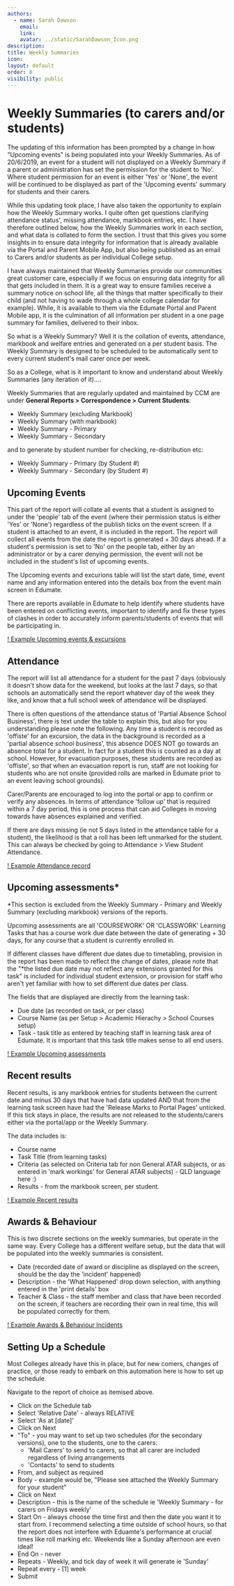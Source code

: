 ```yaml
---
authors:
  - name: Sarah Dawson
    email: 
    link: 
    avatar: ../static/SarahDawson_Icon.png
description: 
title: Weekly Summaries
icon: 
layout: default
order: 0
visibility: public
---
```

# Weekly Summaries (to carers and/or students)

The updating of this information has been prompted by a change in how "Upcoming events" is being populated into your Weekly Summaries.  As of 20/6/2019, an event for a student will not displayed on a Weekly Summary if a parent or administration has set the permission for the student to 'No'.  Where student permission for an event is either 'Yes' or 'None', the event will be continued to be displayed as part of the 'Upcoming events' summary for students and their carers.

While this updating took place, I have also taken the opportunity to explain how the Weekly Summary works.  I quite often get questions clarifying attendance status', missing attendance, markbook entries, etc.  I have therefore outlined below, how the Weekly Summaries work in each section, and what data is collated to form the section.  I trust that this gives you some insights in to ensure data integrity for information that is already available via the Portal and Parent Mobile App, but also being published as an email to Carers and/or students as per individual College setup.

I have always maintained that Weekly Summaries provide our communities great customer care, especially if we focus on ensuring data integrity for all that gets included in them.  It is a great way to ensure families receive a summary notice on school life, all the things that matter specifically to their child (and not having to wade through a whole college calendar for example).  While, it is available to them via the Edumate Portal and Parent Mobile app, it is the culmination of all information per student in a one page summary for families, delivered to their inbox.

So what is a Weekly Summary? Well it is the collation of events, attendance, markbook and welfare entries and generated on a per student basis.  The Weekly Summary is designed to be scheduled to be automatically sent to every current student's mail carer once per week.  

So as a College, what is it important to know and understand about Weekly Summaries (any iteration of it)....

Weekly Summaries that are regularly updated and maintained by CCM are under **General Reports > Correspondence > Current Students**:
- Weekly Summary (excluding Markbook)
- Weekly Summary (with markbook)
- Weekly Summary - Primary
- Weekly Summary - Secondary

and to generate by student number for checking, re-distribution etc:
- Weekly Summary - Primary (by Student #)
- Weekly Summary - Secondary (by Student #)

## Upcoming Events

This part of the report will collate all events that a student is assigned to under the 'people' tab of the event (where their permission status is either 'Yes' or 'None') regardless of the publish ticks on the event screen.  If a student is attached to an event, it is included in the report.  The report will collect all events from the date the report is generated + 30 days ahead.  If a student's permission is set to 'No' on the people tab, either by an administrator or by a carer denying permission, the event will not be included in the student's list of upcoming events.

The Upcoming events and excurions table will list the start date, time, event name and any information entered into the details box from the event main screen in Edumate.

There are reports available in Edumate to help identify where students have been entered on conflicting events, important to identify and fix these types of clashes in order to accurately inform parents/students of events that will be participating in.

[! Example Upcoming events & excursions](../static/Edumate/WeeklySummaries/Upcoming_Events.png "Upcoming Events")

## Attendance

The report will list all attendance for a student for the past 7 days (obviously it doesn't show data for the weekend, but looks at the last 7 days, so that schools an automatically send the report whatever day of the week they like, and know that a full school week of attendance will be displayed.

There is often questions of the attendance status of 'Partial Absence School Business', there is text under the table to explain this, but also for you understanding please note the following.  Any time a student is recorded as 'offiste' for an excursion, the data in the background is recorded as a 'partial absence school business', this absence DOES NOT go towards an absence total for a student.  In fact for a student this is counted as a day at school.  However, for evacuation purposes, these students are recorded as 'offiste', so that when an evacuation report is run, staff are not looking for students who are not onsite (provided rolls are marked in Edumate prior to an event leaving school grounds).

Carer/Parents are encouraged to log into the portal or app to confirm or verify any absences.  In terms of attendance 'follow up' that is required within a 7 day period, this is one process that can aid Colleges in moving towards have absences explained and verified.

If there are days missing (ie not 5 days listed in the attendance table for a student), the likelihood is that a roll has been left unmarked for the student.  This can always be checked by going to Attendance > View Student Attendance.

[! Example Attendance record](../static/Edumate/WeeklySummaries/Attendance.png "Attendance record")

## Upcoming assessments*

*This section is excluded from the Weekly Summary - Primary and Weekly Summary (excluding markbook) versions of the reports.

Upcoming assessments are all 'COURSEWORK' OR 'CLASSWORK' Learning Tasks that has a course work due date between the date of generating + 30 days, for any course that a student is currently enrolled in.

If different classes have different due dates due to timetabling, provision in the report has been made to reflect the change of dates, please note that the "*the listed due date may not reflect any extensions granted for this task" is included for individual student extension, or provision for staff who aren't yet familiar with how to set different due dates per class.

The fields that are displayed are directly from the learning task:
- Due date (as recorded on task, or per class)
- Course Name (as per Setup > Academic Hierachy > School Courses setup)
- Task - task title as entered by teaching staff in learning task area of Edumate.  It is important that this task title makes sense to all end users.

[! Example Upcoming assessments](../static/Edumate/WeeklySummaries/Upcoming_Assessment.png "Upcoming Assessments")

## Recent results

Recent results, is any markbook entries for students between the current date and minus 30 days that have had data updated AND that from the learning task screen have had the 'Release Marks to Portal Pages' unticked.  If this tick stays in place, the results are not released to the students/carers either via the portal/app or the Weekly Summary.

The data includes is:
- Course name
- Task Title (from learning tasks)
- Criteria (as selected on Criteria tab for non General ATAR subjects, or as entered in 'mark workings' for General ATAR subjects) - QLD language here :)
- Results - from the markbook screen, per student.

[! Example Recent results](../static/Edumate/WeeklySummaries/Recent_Results.png "Recent Results")

## Awards & Behaviour 

This is two discrete sections on the weekly summaries, but operate in the same way.  Every College has a different welfare setup, but the data that will be populated into the weekly summaries is consistent.
- Date (recorded date of award or discipline as displayed on the screen, should be the day the 'incident' happened)
- Description - the 'What Happened' drop down selection, with anything entered in the 'print details' box
- Teacher & Class - the staff member and class that have been recorded on the screen, if teachers are recording their own in real time, this will be populated correctly for them.

[! Example Awards & Behaviour Incidents](../static/Edumate/WeeklySummaries/Awards_Behaviour.png "Awards & Behaviour")

## Setting Up a Schedule

Most Colleges already have this in place, but for new comers, changes of practice, or those ready to embark on this automation here is how to set up the schedule.

Navigate to the report of choice as itemised above.
- Click on the Schedule tab
- Select 'Relative Date' - always RELATIVE
- Select 'As at [date]'
- Click on Next
- "To" - you may want to set up two schedules (for the secondary versions), one to the students, one to the carers:
	+ 'Mail Carers' to send to carers, so that all carer are included regardless of living arrangements
	+ 'Contacts' to send to students
- From, and subject as required
- Body - example would be, "Please see attached the Weekly Summary for your student"
- Click on Next
- Description - this is the name of the schedule ie 'Weekly Summary - for carers on Fridays weekly'
- Start On - always choose the time first and then the date you want it to start from.  I recommend selecting a time outside of school hours, so that the report does not interfere with Eduamte's performance at crucial times like roll marking etc.  Weekends like a Sunday afternoon are even ideal!
- End On - never
- Repeats - Weekly, and tick day of week it will generate ie 'Sunday'
- Repeat every - [1] week
- Submit
